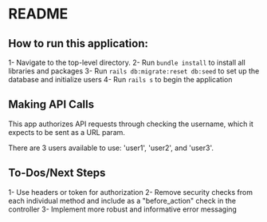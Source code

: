 # README

## How to run this application: 

1- Navigate to the top-level directory. 
2- Run `bundle install` to install all libraries and packages
3- Run `rails db:migrate:reset db:seed` to set up the database and initialize users
4- Run `rails s` to begin the application 

## Making API Calls 

This app authorizes API requests through checking the username, which it expects to be sent as a URL param. 

There are 3 users available to use: 'user1', 'user2', and 'user3'. 

## To-Dos/Next Steps 

1- Use headers or token for authorization 
2- Remove security checks from each individual method and include as a "before_action" check in the controller 
3- Implement more robust and informative error messaging 